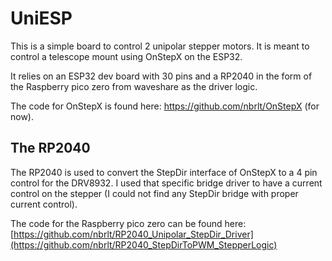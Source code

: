# UniESP
This is a simple board to control 2 unipolar stepper motors. It is meant to control a telescope mount using OnStepX on the ESP32. 

It relies on an ESP32 dev board with 30 pins and a RP2040 in the form of the Raspberry pico zero from waveshare as the driver logic. 

The code for OnStepX is found here: https://github.com/nbrlt/OnStepX (for now).
## The RP2040
The RP2040 is used to convert the StepDir interface of OnStepX to a 4 pin control for the DRV8932. I used that specific bridge driver to have a current control on the stepper (I could not find any StepDir bridge with proper current control).

The code for the Raspberry pico zero can be found here: [https://github.com/nbrlt/RP2040_Unipolar_StepDir_Driver](https://github.com/nbrlt/RP2040_StepDirToPWM_StepperLogic)
